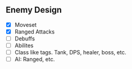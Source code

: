 ## Enemy Design
- [x] Moveset
- [x] Ranged Attacks
- [ ] Debuffs
- [ ] Abilites
- [ ] Class like tags. Tank, DPS, healer, boss, etc.
- [ ] AI: Ranged, etc.